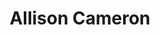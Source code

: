---
title: "Allison Cameron"
presenter_id: allison_cameron
position: Special Volunteer
start_date: 2010
end_date: 2010
email: 
phone: 
photo: 
status: former
layout: member 
---